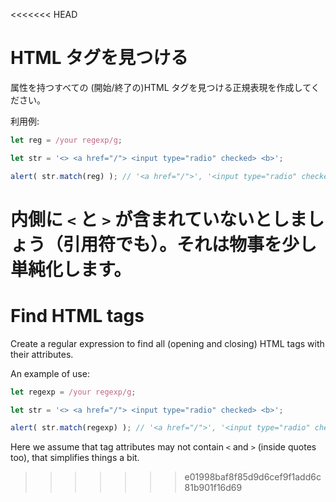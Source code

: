 <<<<<<< HEAD
# HTML タグを見つける

属性を持つすべての (開始/終了の)HTML タグを見つける正規表現を作成してください。

利用例:

```js run
let reg = /your regexp/g;

let str = '<> <a href="/"> <input type="radio" checked> <b>';

alert( str.match(reg) ); // '<a href="/">', '<input type="radio" checked>', '<b>'
```

内側に `<` と `>` が含まれていないとしましょう（引用符でも）。それは物事を少し単純化します。
=======
# Find HTML tags

Create a regular expression to find all (opening and closing) HTML tags with their attributes.

An example of use:

```js run
let regexp = /your regexp/g;

let str = '<> <a href="/"> <input type="radio" checked> <b>';

alert( str.match(regexp) ); // '<a href="/">', '<input type="radio" checked>', '<b>'
```

Here we assume that tag attributes may not contain `<` and `>` (inside quotes too), that simplifies things a bit.
>>>>>>> e01998baf8f85d9d6cef9f1add6c81b901f16d69
